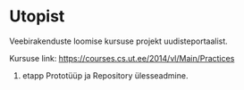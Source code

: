 Utopist
=======

Veebirakenduste loomise kursuse projekt uudisteportaalist.

Kursuse link: https://courses.cs.ut.ee/2014/vl/Main/Practices

1. etapp Prototüüp ja Repository ülesseadmine.
